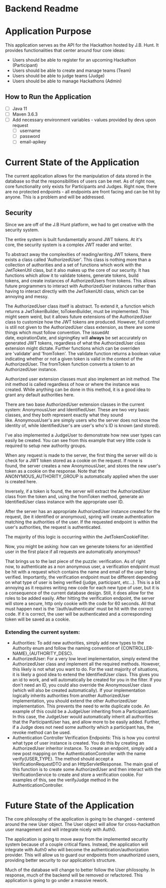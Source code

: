 # Backend Readme

# Application Purpose

This application serves as the API for the Hackathon hosted by J.B. Hunt. It provides functionalities that center around four core ideas:

- Users should be able to register for an upcoming Hackathon (Participant)
- Users should be able to create and manage teams (Team)
- Users should be able to judge teams (Judge)
- Users should be able to manage Hackathons (Admin)

## How to Run the Application

- [ ]  Java 11
- [ ]  Maven 3.6.3
- [ ]  Add necessary environment variables - values provided by devs upon request
    - [ ]  username
    - [ ]  password
    - [ ]  email-apikey

# Current State of the Application

The current application allows for the manipulation of data stored in the database so that the responsibilities of users can be met. As of right now, core functionality only exists for Participants and Judges. Right now, there are no protected endpoints - all endpoints are front facing and can be hit by anyone. This is a problem and will be addressed.

## Security

Since we are off of the J.B Hunt platform, we had to get creative with the security system.

The entire system is built fundamentally around JWT tokens. At it's core, the security system is a complex JWT reader and writer.

To abstract away the complexities of reading/writing JWT tokens, there exists a class called 'AuthorizedUser'. This class is nothing more than a collection of authorities and a set of functions which work with the JwtTokenUtil class, but it also makes up the core of our security. It has functions which allow it to validate tokens, generate tokens, build tokens, and create instances of AuthorizedUsers from tokens. This allows future programmers to interact with AuthorizedUser instances rather than having to interact directly with the JwtTokenUtil class, which can be annoying and messy.

The AuthorizedUser class itself is abstract. To extend it, a function which returns a JwtTokenBuilder, toTokenBuilder, must be implemented. This might seem weird, but it allows future extensions of the AuthorizedUser class to customize how the JWT tokens are produced. However, full control is still not given to the AuthorizedUser class extension, as there are some things which must follow convention. The issuedAt date, expirationDate, and signingKey will **always** be set accurately on generated JWT tokens, regardless of what the AuthorizedUser class extension might dictate. Further functions which can be overriden are 'validate' and 'fromToken'. The validate function returns a boolean value indicating whether or not a given token is valid in the context of the AuthorizedUser. The fromToken function converts a token to an AuthorizedUser instance.

Authorized user extension classes must also implement an init method. The init method is called regardless of how or where the instance was created. While anything can be done in this method, it is a good idea to grant any default authorities here.

There are two base AuthorizedUser extension classes in the current system: AnonymousUser and IdentifiedUser. These are two very basic classes, and they both represent exactly what they sound like. AnonymousUser's are simply users who the server does not know the identity of, while IdentifiedUser's are user's who's ID is known (and stored).

I've also implemented a JudgeUser to demonstrate how new user types can easily be created. You can see from this example that very little code is required to setup new authority groups.

When any request is made to the server, the first thing the server will do is check for a JWT token stored as a cookie on the request. If none is found, the server creates a new AnonymousUser, and stores the new user's token as a cookie on the response. Note that the ANONYMOUS_AUTHORITY_GROUP is automatically applied when the user is created here.

Inversely, if a token is found, the server will extract the AuthorizedUser class from the token and, using the fromToken method, generate an IdentifiedUser class instance with the appropriate user ID.

After the server has an appropriate AuthorizedUser instance created for the request, (be it identified or anonymous), spring will create authentication matching the authorities of the user. If the requested endpoint is within the user's authorities, the request is authenticated.

The majority of this logic is occurring within the JwtTokenCookieFilter.

Now, you might be asking: how can we generate tokens for an identified user in the first place if all requests are automatically anonymous?

That brings us to the last piece of the puzzle: verification. As of right now, to authenticate as a non anonymous user, a verification endpoint must be hit with a request which contains the name and email of the user being verified. Importantly, the verification endpoint must be different depending on what type of user is being verified (judge, participant, etc...). This is a bit annoying as it requires writing new code for each new type of user, but it is a consequence of the current database design. Still, it does allow for the roles to be added easily. After hitting the verification endpoint, the server will store a secure, http only cookie with the code for 60 seconds. All that must happen next is the '/auth/authenticate' must be hit with the correct code. If it is correct, the user will be authenticated and a corresponding token will be saved as a cookie.

### **Extending the current system:**

- Authorities: To add new authorities, simply add new types to the Authority enum and follow the naming convention of {CONTROLLER-NAME}_{AUTHORITY_DESC}.
- AuthorizedUser: For a very low level implementation, simply extend the AuthorizedUser class and implement all the required methods. However, this likely is not what you want to do. For the vast majority of situations, it is likely a good idea to extend the IdentifiedUser class. This gives you an id to work, and will automatically be created for you in the filter. If you don't need an ID, you could also override the AnonymousUser class (which will also be created automatically). If your implementation logically inherits authorities from another AuthorizedUser implementation, you should extend the other AuthorizedUser implementation. This prevents the need to write duplicate code. An example of this could be a JudgeUser inheriting from a ParticipantUser. In this case, the JudgeUser would automatically inherit all authorities that the ParticipantUser has, and allow more to be easily added. Further, if a Judge does not need some authority which a participant has, the revoke method can be used.
- Authentication Controller Verification Endpoints: This is how you control what type of user instance is created. You do this by creating an AuthorizedUser inheritor instance. To create an endpoint, simply add a new post mapping on the AuthenticationController with the name verify{USER_TYPE}. The method should accept a VerificationRequestDTO and an HttpServletResponse. The main goal of this function is to create some AuthorizedUser and then interact with the VerificationService to create and store a verification cookie. For examples of this, see the verifyJudge method in the AuthenticationController.

# Future State of the Application

The core philosophy of the application is going to be changed - centered around the new User object. The User object will allow for cross-hackathon user management and will integrate nicely with Auth0.

The application is going to move away from the implemented security system because of a couple critical flaws. Instead, the application will integrate with Auth0 who will become the authentication/authorization provider. This will allow us to guard our endpoints from unauthorized users, providing better security to our application’s structure.

Much of the database will change to better follow the User philosophy. In response, much of the backend will be removed or refactored.
This application is going to go under a massive rework.